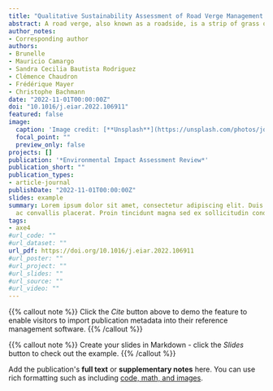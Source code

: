 ```yaml
---
title: "Qualitative Sustainability Assessment of Road Verge Management in France: An Approach from Causal Diagrams to Seize the Importance of Impact Pathways"
abstract: A road verge, also known as a roadside, is a strip of grass or vegetation, sometimes shrubs and trees, that forms a space on the public property located along a road or highway. They require regular maintenance, one of the most relevant reasons being the safety of road users, which implies for territory planners making decisions about the period of maintenance, frequency, the mowing height, or whether or not remove cut biomass from the roadside among others. As highlighted in previous studies, the maintenance strategy decided on has a range of positive and negative impacts on the ecosystem services provided by road verges. Today, however, there is a lack of a formal and holistic view of how these maintenance practices affect the ecosystem services (ES) provided by the roadside. In order to improve the sustainability management of these areas, this paper proposes to use the concept of causal diagrams from the systems theory and literature analysis. This concept helps to structure and represent the impact of road verge maintenance decisions on ES and their interrelationships through causal networks. Nine interrelated causal diagrams were then developed. These diagrams are the first attempt at a qualitative assessment of the impact of roadside management on ES. This work is the first step towards a formal holistic model to assess the sustainability impacts of road verges and the development of decision-making tools.
author_notes:
- Corresponding author
authors:
- Brunelle
- Mauricio Camargo 
- Sandra Cecilia Bautista Rodriguez 
- Clémence Chaudron 
- Frédérique Mayer 
- Christophe Bachmann
date: "2022-11-01T00:00:00Z"
doi: "10.1016/j.eiar.2022.106911"
featured: false
image:
  caption: 'Image credit: [**Unsplash**](https://unsplash.com/photos/jdD8gXaTZsc)'
  focal_point: ""
  preview_only: false
projects: []
publication: '*Environmental Impact Assessment Review*'
publication_short: ""
publication_types:
- article-journal
publishDate: "2022-11-01T00:00:00Z"
slides: example
summary: Lorem ipsum dolor sit amet, consectetur adipiscing elit. Duis posuere tellus
  ac convallis placerat. Proin tincidunt magna sed ex sollicitudin condimentum.
tags:
- axe4
#url_code: ""
#url_dataset: ""
url_pdf: https://doi.org/10.1016/j.eiar.2022.106911
#url_poster: ""
#url_project: ""
#url_slides: ""
#url_source: ""
#url_video: ""
---
```


{{% callout note %}}
Click the *Cite* button above to demo the feature to enable visitors to import publication metadata into their reference management software.
{{% /callout %}}

{{% callout note %}}
Create your slides in Markdown - click the *Slides* button to check out the example.
{{% /callout %}}

Add the publication's **full text** or **supplementary notes** here. You can use rich formatting such as including [code, math, and images](https://wowchemy.com/docs/content/writing-markdown-latex/).
